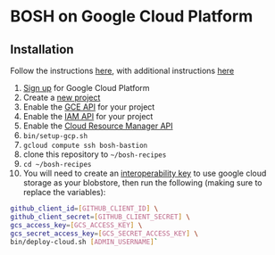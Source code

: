 # BOSH on Google Cloud Platform

## Installation

Follow the instructions [here](https://github.com/cloudfoundry-incubator/bosh-google-cpi-release/tree/master/docs/bosh),
with additional instructions [here](https://medium.com/google-cloud/playing-with-concourseci-via-a-google-cloud-platform-free-trial-65acfbdd02d2)

1. [Sign up](https://cloud.google.com/compute/docs/signup) for Google Cloud Platform
1. Create a [new project](https://console.cloud.google.com/iam-admin/projects)
1. Enable the [GCE API](https://console.developers.google.com/apis/api/compute_component/overview) for your project
1. Enable the [IAM API](https://console.cloud.google.com/apis/api/iam.googleapis.com/overview) for your project
1. Enable the [Cloud Resource Manager API](https://console.cloud.google.com/apis/api/cloudresourcemanager.googleapis.com/overview)
1. `bin/setup-gcp.sh`
1. `gcloud compute ssh bosh-bastion`
1. clone this repository to `~/bosh-recipes`
1. `cd ~/bosh-recipes`
1. You will need to create an [interoperability key](https://cloud.google.com/storage/docs/migrating#keys)
  to use google cloud storage as your blobstore, then run the following (making sure to replace the
  variables):

  ```bash
  github_client_id=[GITHUB_CLIENT_ID] \
  github_client_secret=[GITHUB_CLIENT_SECRET] \
  gcs_access_key=[GCS_ACCESS_KEY] \
  gcs_secret_access_key=[GCS_SECRET_ACCESS_KEY] \
  bin/deploy-cloud.sh [ADMIN_USERNAME]`
  ```
